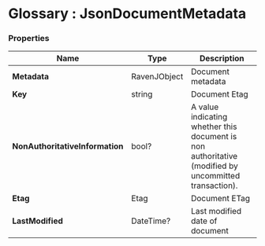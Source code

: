 ﻿# Glossary : JsonDocumentMetadata


### Properties

| Name | Type | Description |
| ------------- | ------------- | ----- |
| **Metadata** | RavenJObject | Document metadata |
| **Key** | string | Document Etag |
| **NonAuthoritativeInformation** | bool? | A value indicating whether this document is non authoritative (modified by uncommitted transaction). |
| **Etag** | Etag | Document ETag |
| **LastModified** | DateTime? | Last modified date of document |

